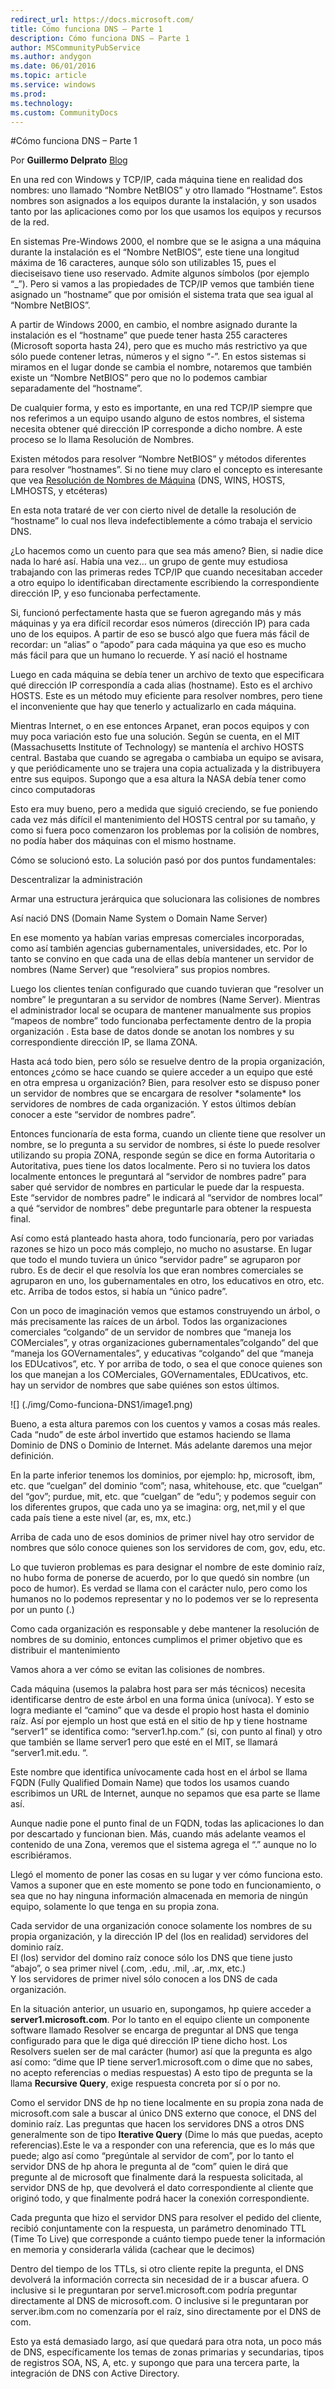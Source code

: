 ```yaml
---
redirect_url: https://docs.microsoft.com/
title: Cómo funciona DNS – Parte 1
description: Cómo funciona DNS – Parte 1
author: MSCommunityPubService
ms.author: andygon
ms.date: 06/01/2016
ms.topic: article
ms.service: windows
ms.prod: 
ms.technology:
ms.custom: CommunityDocs
---
```


#Cómo funciona DNS – Parte 1

Por **Guillermo Delprato**
[Blog](http://windowserver.wordpress.com/)

En una red con Windows y TCP/IP, cada máquina tiene en realidad dos
nombres: uno llamado “Nombre NetBIOS” y otro llamado “Hostname”. Estos
nombres son asignados a los equipos durante la instalación, y son usados
tanto por las aplicaciones como por los que usamos los equipos y
recursos de la red.

En sistemas Pre-Windows 2000, el nombre que se le asigna a una máquina
durante la instalación es el “Nombre NetBIOS”, este tiene una longitud
máxima de 16 caracteres, aunque sólo son utilizables 15, pues el
dieciseisavo tiene uso reservado. Admite algunos símbolos (por ejemplo
“\_”). Pero si vamos a las propiedades de TCP/IP vemos que también tiene
asignado un “hostname” que por omisión el sistema trata que sea igual al
“Nombre NetBIOS”.

A partir de Windows 2000, en cambio, el nombre asignado durante la
instalación es el “hostname” que puede tener hasta 255 caracteres
(Microsoft soporta hasta 24), pero que es mucho más restrictivo ya que
sólo puede contener letras, números y el signo “-”. En estos sistemas si
miramos en el lugar donde se cambia el nombre, notaremos que también
existe un “Nombre NetBIOS” pero que no lo podemos cambiar separadamente
del “hostname”.

De cualquier forma, y esto es importante, en una red TCP/IP siempre que
nos referimos a un equipo usando alguno de estos nombres, el sistema
necesita obtener qué dirección IP corresponde a dicho nombre. A este
proceso se lo llama Resolución de Nombres.

Existen métodos para resolver “Nombre NetBIOS” y métodos diferentes para
resolver “hostnames”. Si no tiene muy claro el concepto es interesante
que vea [Resolución de Nombres de
Máquina](http://windowserver.wordpress.com/2011/03/18/resolucin-de-nombres-de-mquina-dns-wins-etc/)
(DNS, WINS, HOSTS, LMHOSTS, y etcéteras)

En esta nota trataré de ver con cierto nivel de detalle la resolución de
“hostname” lo cual nos lleva indefectiblemente a cómo trabaja el
servicio DNS.

¿Lo hacemos como un cuento para que sea más ameno? Bien, si nadie dice
nada lo haré así. Había una vez… un grupo de gente muy estudiosa
trabajando con las primeras redes TCP/IP que cuando necesitaban acceder
a otro equipo lo identificaban directamente escribiendo la
correspondiente dirección IP, y eso funcionaba perfectamente.

Si, funcionó perfectamente hasta que se fueron agregando más y más
máquinas y ya era difícil recordar esos números (dirección IP) para cada
uno de los equipos. A partir de eso se buscó algo que fuera más fácil de
recordar: un “alias” o “apodo” para cada máquina ya que eso es mucho más
fácil para que un humano lo recuerde. Y así nació el hostname

Luego en cada máquina se debía tener un archivo de texto que
especificara qué dirección IP correspondía a cada alias (hostname). Esto
es el archivo HOSTS. Este es un método muy eficiente para resolver
nombres, pero tiene el inconveniente que hay que tenerlo y actualizarlo
en cada máquina.

Mientras Internet, o en ese entonces Arpanet, eran pocos equipos y con
muy poca variación esto fue una solución. Según se cuenta, en el MIT
(Massachusetts Institute of Technology) se mantenía el archivo HOSTS
central. Bastaba que cuando se agregaba o cambiaba un equipo se avisara,
y que periódicamente uno se trajera una copia actualizada y la
distribuyera entre sus equipos. Supongo que a esa altura la NASA debía
tener como cinco computadoras

Esto era muy bueno, pero a medida que siguió creciendo, se fue poniendo
cada vez más difícil el mantenimiento del HOSTS central por su tamaño, y
como si fuera poco comenzaron los problemas por la colisión de nombres,
no podía haber dos máquinas con el mismo hostname.

Cómo se solucionó esto. La solución pasó por dos puntos fundamentales:

Descentralizar la administración

Armar una estructura jerárquica que solucionara las colisiones de
nombres

Así nació DNS (Domain Name System o Domain Name Server)

En ese momento ya habían varias empresas comerciales incorporadas, como
así también agencias gubernamentales, universidades, etc. Por lo tanto
se convino en que cada una de ellas debía mantener un servidor de
nombres (Name Server) que “resolviera” sus propios nombres.

Luego los clientes tenían configurado que cuando tuvieran que “resolver
un nombre” le preguntaran a su servidor de nombres (Name Server).
Mientras el administrador local se ocupara de mantener manualmente sus
propios “mapeos de nombre” todo funcionaba perfectamente dentro de la
propia organización . Esta base de datos donde se anotan los nombres y
su correspondiente dirección IP, se llama ZONA.

Hasta acá todo bien, pero sólo se resuelve dentro de la propia
organización, entonces ¿cómo se hace cuando se quiere acceder a un
equipo que esté en otra empresa u organización? Bien, para resolver esto
se dispuso poner un servidor de nombres que se encargara de resolver
\*solamente\* los servidores de nombres de cada organización. Y estos
últimos debían conocer a este “servidor de nombres padre”.

Entonces funcionaría de esta forma, cuando un cliente tiene que resolver
un nombre, se lo pregunta a su servidor de nombres, si éste lo puede
resolver utilizando su propia ZONA, responde según se dice en forma
Autoritaria o Autoritativa, pues tiene los datos localmente. Pero si no
tuviera los datos localmente entonces le preguntará al “servidor de
nombres padre” para saber qué servidor de nombres en particular le puede
dar la respuesta.\
Este “servidor de nombres padre” le indicará al “servidor de nombres
local” a qué “servidor de nombres” debe preguntarle para obtener la
respuesta final.

Así como está planteado hasta ahora, todo funcionaría, pero por variadas
razones se hizo un poco más complejo, no mucho no asustarse. En lugar
que todo el mundo tuviera un único “servidor padre” se agruparon por
rubro. Es de decir el que resolvía los que eran nombres comerciales se
agruparon en uno, los gubernamentales en otro, los educativos en otro,
etc. etc. Arriba de todos estos, si había un “único padre”.

Con un poco de imaginación vemos que estamos construyendo un árbol, o
más precisamente las raíces de un árbol. Todos las organizaciones
comerciales “colgando” de un servidor de nombres que “maneja los
COMerciales”, y otras organizaciones gubernamentales”colgando” del que
“maneja los GOVernamentales”, y educativas “colgando” del que “maneja
los EDUcativos”, etc. Y por arriba de todo, o sea el que conoce quienes
son los que manejan a los COMerciales, GOVernamentales, EDUcativos, etc.
hay un servidor de nombres que sabe quiénes son estos últimos.

![] (./img/Como-funciona-DNS1/image1.png)

Bueno, a esta altura paremos con los cuentos y vamos a cosas más reales.
Cada “nudo” de este árbol invertido que estamos haciendo se llama
Dominio de DNS o Dominio de Internet. Más adelante daremos una mejor
definición.

En la parte inferior tenemos los dominios, por ejemplo: hp, microsoft,
ibm, etc. que “cuelgan” del dominio “com”; nasa, whitehouse, etc. que
“cuelgan” del “gov”; purdue, mit, etc. que “cuelgan” de “edu”; y podemos
seguir con los diferentes grupos, que cada uno ya se imagina: org,
net,mil y el que cada país tiene a este nivel (ar, es, mx, etc.)

Arriba de cada uno de esos dominios de primer nivel hay otro servidor de
nombres que sólo conoce quienes son los servidores de com, gov, edu,
etc.

Lo que tuvieron problemas es para designar el nombre de este dominio
raíz, no hubo forma de ponerse de acuerdo, por lo que quedó sin nombre
(un poco de humor). Es verdad se llama con el carácter nulo, pero como
los humanos no lo podemos representar y no lo podemos ver se lo
representa por un punto (.)

Como cada organización es responsable y debe mantener la resolución de
nombres de su dominio, entonces cumplimos el primer objetivo que es
distribuir el mantenimiento

Vamos ahora a ver cómo se evitan las colisiones de nombres.

Cada máquina (usemos la palabra host para ser más técnicos) necesita
identificarse dentro de este árbol en una forma única (unívoca). Y esto
se logra mediante el “camino” que va desde el propio host hasta el
dominio raíz. Así por ejemplo un host que está en el sitio de hp y tiene
hostname “server1” se identifica como: “server1.hp.com.” (si, con punto
al final) y otro que también se llame server1 pero que esté en el MIT,
se llamará “server1.mit.edu. “.

Este nombre que identifica unívocamente cada host en el árbol se llama
FQDN (Fully Qualified Domain Name) que todos los usamos cuando
escribimos un URL de Internet, aunque no sepamos que esa parte se llame
así.

Aunque nadie pone el punto final de un FQDN, todas las aplicaciones lo
dan por descartado y funcionan bien. Más, cuando más adelante veamos el
contenido de una Zona, veremos que el sistema agrega el “.” aunque no lo
escribiéramos.

Llegó el momento de poner las cosas en su lugar y ver cómo funciona
esto. Vamos a suponer que en este momento se pone todo en
funcionamiento, o sea que no hay ninguna información almacenada en
memoria de ningún equipo, solamente lo que tenga en su propia zona.

Cada servidor de una organización conoce solamente los nombres de su
propia organización, y la dirección IP del (los en realidad) servidores
del dominio raíz.\
El (los) servidor del domino raíz conoce sólo los DNS que tiene justo
“abajo”, o sea primer nivel (.com, .edu, .mil, .ar, .mx, etc.)\
Y los servidores de primer nivel sólo conocen a los DNS de cada
organización.

En la situación anterior, un usuario en, supongamos, hp quiere acceder a
**server1.microsoft.com**. Por lo tanto en el equipo cliente un
componente software llamado Resolver se encarga de preguntar al DNS que
tenga configurado para que le diga qué dirección IP tiene dicho host.
Los Resolvers suelen ser de mal carácter (humor) así que la pregunta es
algo así como: “dime que IP tiene server1.microsoft.com o dime que no
sabes, no acepto referencias o medias respuestas) A esto tipo de
pregunta se la llama **Recursive Query**, exige respuesta concreta por
sí o por no.

Como el servidor DNS de hp no tiene localmente en su propia zona nada de
microsoft.com sale a buscar al único DNS externo que conoce, el DNS del
dominio raíz. Las preguntas que hacen los servidores DNS a otros DNS
generalmente son de tipo **Iterative Query** (Dime lo más que puedas,
acepto referencias).Este le va a responder con una referencia, que es lo
más que puede; algo así como “pregúntale al servidor de com”, por lo
tanto el servidor DNS de hp ahora le pregunta al de “com” quien le dirá
que pregunte al de microsoft que finalmente dará la respuesta
solicitada, al servidor DNS de hp, que devolverá el dato correspondiente
al cliente que originó todo, y que finalmente podrá hacer la conexión
correspondiente.

Cada pregunta que hizo el servidor DNS para resolver el pedido del
cliente, recibió conjuntamente con la respuesta, un parámetro denominado
TTL (Time To Live) que corresponde a cuánto tiempo puede tener la
información en memoria y considerarla válida (cachear que le decimos)

Dentro del tiempo de los TTLs, si otro cliente repite la pregunta, el
DNS devolverá la información correcta sin necesidad de ir a buscar
afuera. O inclusive si le preguntaran por serve1.microsoft.com podría
preguntar directamente al DNS de microsoft.com. O inclusive si le
preguntaran por server.ibm.com no comenzaría por el raíz, sino
directamente por el DNS de com.

Esto ya está demasiado largo, así que quedará para otra nota, un poco
más de DNS, específicamente los temas de zonas primarias y secundarias,
tipos de registros SOA, NS, A, etc. y supongo que para una tercera
parte, la integración de DNS con Active Directory.




